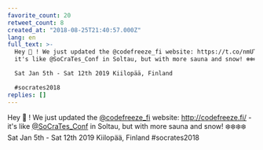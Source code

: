 ```yaml
---
favorite_count: 20
retweet_count: 8
created_at: "2018-08-25T21:40:57.000Z"
lang: en
full_text: >-
  Hey 👋 ! We just updated the @codefreeze_fi website: https://t.co/nmUTlBtN9f -
  it's like @SoCraTes_Conf in Soltau, but with more sauna and snow! ❄️❄️❄️❄️

  Sat Jan 5th - Sat 12th 2019 Kiilopää, Finland

  #socrates2018
replies: []
---
```


Hey 👋 ! We just updated the [@codefreeze_fi](https://twitter.com/codefreeze_fi)
website: <http://codefreeze.fi/> - it's like
[@SoCraTes_Conf](https://twitter.com/SoCraTes_Conf) in Soltau, but with more
sauna and snow! ❄️❄️❄️❄️ Sat Jan 5th - Sat 12th 2019 Kiilopää, Finland
#socrates2018
